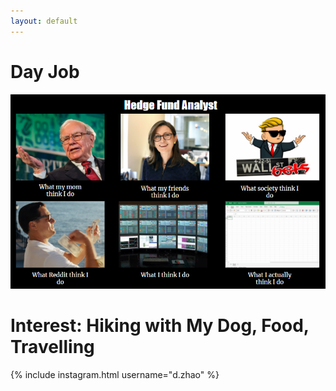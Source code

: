 ```yaml
---
layout: default
---
```


# Day Job
![What-I-Do](/assets/What-I-Do.PNG)



# Interest: Hiking with My Dog, Food, Travelling
{% include instagram.html username="d.zhao" %}
&nbsp;

